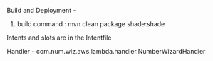 Build and Deployment -

1) build command : mvn clean package shade:shade

Intents and slots are in the Intentfile

Handler - com.num.wiz.aws.lambda.handler.NumberWizardHandler